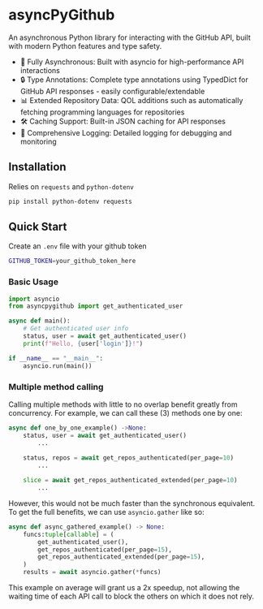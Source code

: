 # asyncPyGithub

An asynchronous Python library for interacting with the GitHub API, built with modern Python features and type safety.

- 🚀 Fully Asynchronous: Built with asyncio for high-performance API interactions
- 🔒 Type Annotations: Complete type annotations using TypedDict for GitHub API responses - easily configurable/extendable
- 📊 Extended Repository Data: QOL additions such as automatically fetching programming languages for repositories
- 🛠️ Caching Support: Built-in JSON caching for API responses
- 📝 Comprehensive Logging: Detailed logging for debugging and monitoring

## Installation

Relies on `requests` and `python-dotenv`

```bash
pip install python-dotenv requests
```

## Quick Start

Create an `.env` file with your github token

```bash
GITHUB_TOKEN=your_github_token_here
```

### Basic Usage

```py
import asyncio
from asyncpygithub import get_authenticated_user

async def main():
    # Get authenticated user info
    status, user = await get_authenticated_user()
    print(f"Hello, {user['login']}!")

if __name__ == "__main__":
    asyncio.run(main())
```

### Multiple method calling

Calling multiple methods with little to no overlap benefit greatly from concurrency.
For example, we can call these (3) methods one by one:

```py
async def one_by_one_example() ->None:
    status, user = await get_authenticated_user()
        ...
    
    status, repos = await get_repos_authenticated(per_page=10)
        ...

    slice = await get_repos_authenticated_extended(per_page=10)
        ...

```

However, this would not be much faster than the synchronous equivalent.
To get the full benefits, we can use `asyncio.gather` like so:

```py
async def async_gathered_example() -> None:
    funcs:tuple[callable] = (
        get_authenticated_user(),
        get_repos_authenticated(per_page=15),
        get_repos_authenticated_extended(per_page=15),
    )
    results = await asyncio.gather(*funcs)
```

This example on average will grant us a 2x speedup, not allowing the waiting time of each API call to block the others on which it does not rely.
